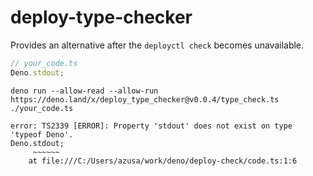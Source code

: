 # deploy-type-checker

Provides an alternative after the `deployctl check` becomes unavailable.

```ts
// your_code.ts
Deno.stdout;
```

```
deno run --allow-read --allow-run https://deno.land/x/deploy_type_checker@v0.0.4/type_check.ts ./your_code.ts
```

```
error: TS2339 [ERROR]: Property 'stdout' does not exist on type 'typeof Deno'.
Deno.stdout;
     ~~~~~~
    at file:///C:/Users/azusa/work/deno/deploy-check/code.ts:1:6
```
